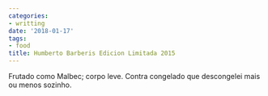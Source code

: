 ```yaml
---
categories:
- writting
date: '2018-01-17'
tags:
- food
title: Humberto Barberis Edicion Limitada 2015
---
```


Frutado como Malbec; corpo leve. Contra congelado que descongelei mais ou menos sozinho.